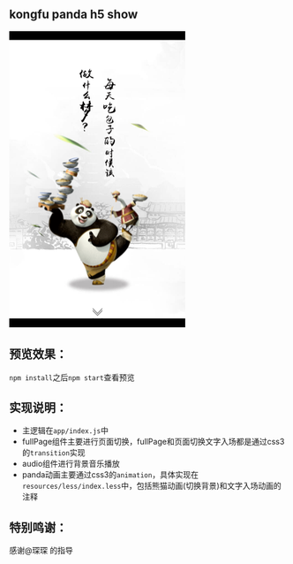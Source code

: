 kongfu panda h5 show
--

![image](https://github.com/sysuzhyupeng/h5-panda/raw/master/resources/img/preview.png)

预览效果：
-
  `npm install`之后`npm start`查看预览
  
  
实现说明：
-
 * 主逻辑在`app/index.js`中
 * fullPage组件主要进行页面切换，fullPage和页面切换文字入场都是通过css3的`transition`实现
 * audio组件进行背景音乐播放
 * panda动画主要通过css3的`animation`，具体实现在`resources/less/index.less`中，包括熊猫动画(切换背景)和文字入场动画的注释
 
特别鸣谢：
-
  感谢@琛琛 的指导
